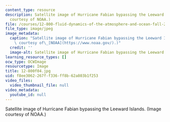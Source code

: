 ```yaml
---
content_type: resource
description: Satellite image of Hurricane Fabian bypassing the Leeward Islands. (Image
  courtesy of NOAA.)
file: /courses/12-800-fluid-dynamics-of-the-atmosphere-and-ocean-fall-2004/f8ee3062267ff336ff8b62a803b1f253_12-800f04.jpg
file_type: image/jpeg
image_metadata:
  caption: "Satellite image of Hurricane Fabian bypassing the Leeward Islands. (Image\
    \ courtesy of\_[NOAA](https://www.noaa.gov/).)"
  credit: ''
  image-alt: Satellite image of Hurricane Fabian bypassing the Leeward Islands.
learning_resource_types: []
ocw_type: OCWImage
resourcetype: Image
title: 12-800f04.jpg
uid: f8ee3062-267f-f336-ff8b-62a803b1f253
video_files:
  video_thumbnail_file: null
video_metadata:
  youtube_id: null
---
```

Satellite image of Hurricane Fabian bypassing the Leeward Islands. (Image courtesy of NOAA.)